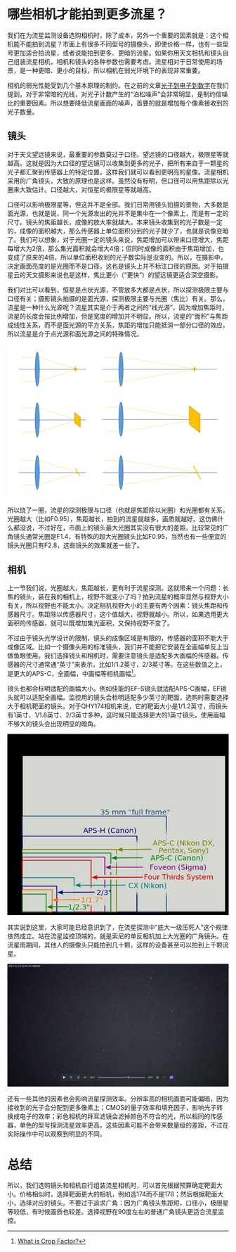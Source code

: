 # 哪些相机才能拍到更多流星？

我们在为流星监测设备选购相机时，除了成本，另外一个重要的因素就是：这个相机能不能拍到流星？市面上有很多不同型号的摄像头，即使价格一样，也有一些型号更加适合拍流星，或者说能拍到更多、更暗的流星。如果你用天文相机和镜头自己组装流星相机，相机和镜头的各种参数也需要考虑。流星相对于日常使用的场景，是一种更暗、更小的目标，所以相机在弱光环境下的表现非常重要。

相机的弱光性能受到几个基本原理的制约。在之前的文章[光子到电子到数字](photon_to_digit.md)在我们提到，对于非常暗的光线，对光子计数产生的“泊松噪声”会非常明显，是制约信噪比的重要因素。所以想要降低流星画面的噪声，首要的就是增加每个像素接收到的光子数量。

## 镜头

对于天文望远镜来说，最重要的参数莫过于口径。望远镜的口径越大，极限星等就越高。这就是因为大口径的望远镜可以收集到更多的光子，把所有来自于一颗星的光子都汇聚到传感器上的特定位置，这样我们就可以看到更明亮的星像。流星相机采用的广角镜头，大致的原理也是这样。虽然没有标明，但口径可以用焦距除以光圈来大致估计。口径越大，对恒星的极限星等就越高。

口径可以影响极限星等，但这并不是全部。我们日常用镜头拍摄的景物，大多数是面光源，也就是说，同一个光源发出的光并不是集中在一个像素上，而是有一定的尺寸。镜头的焦距越长，成像的放大率就越大。本来镜头收集到的光子数是一定的，成像的面积越大，那么传感器上单位面积分到的光子就少了，也就是说像变暗了。我们可以想象，对于光圈一定的镜头来说，焦距增加可以带来口径增大，焦距每增大为2倍，那么集光面积就会增大4倍；但同时成像的面积由于焦距增加，也变成了原来的4倍，所以单位面积收到的光子数实际是没变的。所以，在摄影中，决定画面亮度的是光圈而不是口径，这也是镜头上并不标注口径的原因。对于拍摄星云的天文摄影来说也是这样，焦比更小（“更快”）的望远镜更适合深空摄影。

我们对比可以看到，恒星是点状光源，不管放多大都是点状，所以探测极限主要与口径有关；摄影镜头拍摄的是面光源，探测极限主要与光圈（焦比）有关。那么，流星是一种什么光源呢？流星其实是介于两者之间的“线光源”，因为增加焦距时，流星的长度会按比例增加，但是宽度的增加并不明显。所以，流星的“面积”与焦距成线性关系，而不是面光源的平方关系，焦距的增加只能抵消一部分口径的效应，所以流星是介于点光源和面光源之间的特殊情况。

![焦距增大为2倍时，恒星（点光源）保持不变，星云（面光源）面积增大4倍，流星（线光源）面积增大2倍](image/20221201084619.png)  

所以绕了一圈，流星的探测极限与口径（也就是焦距除以光圈）和光圈都有关系。光圈越大（比如F0.95），焦距越长，拍到的流星就越多，画质就越好。这仿佛什么都没说，不过好在，市面上的镜头最大光圈其实没有很大的差距。比较常见的广角镜头通常光圈是F1.4，有特殊的超大光圈镜头比如F0.95，当然也有一些便宜的镜头光圈只有F2.8，这些镜头的效果就差一些了。

## 相机

上一节我们说，光圈越大，焦距越长，更有利于流星探测。这就带来一个问题：长焦的镜头，装在我的相机上，视野不就变小了吗？拍到流星的概率显然与视野大小有关，所以视野也不能太小。决定相机视野大小的主要有两个因素：镜头焦距和传感器尺寸。焦距除以传感器尺寸，这个值越大，视野就越小。所以，如果选用更大面积的传感器，就可以既增加集光面积，又保持视野不变了。

不过由于镜头光学设计的限制，镜头的成像区域是有限的，传感器的面积不能大于成像区域。比如一个摄像头用的标准镜头，我们并不能把它安装在全画幅单反上当做鱼眼使用。我们选择镜头和相机时，需要注意镜头是适配多大画幅的传感器。传感器的尺寸通常通“英寸”来表示，比如1/1.2英寸，2/3英寸等。在这些数值之上，是更大的APS-C，全画幅，中画幅等相机画幅[^1]。

镜头也都会标明适配的画幅大小。例如佳能的EF-S镜头就适配APS-C画幅，EF镜头就可以适配全画幅。监控用的镜头会标明适配多少英寸的靶面，选购时需要选择大于相机靶面的镜头。对于QHY174相机来说，它的靶面大小是1/1.2英寸，而镜头有1英寸、1/1.8英寸、2/3英寸多种，这时候只能选择更大的1英寸镜头。使用画幅不够大的镜头会出现明显的暗角。

![](image/20221201081018.png)  

其实说到这里，大家可能已经意识到了，在流星探测中“底大一级压死人”这个规律依然成立。站在流星监控顶端的，就是索尼的单反相机加上大光圈的广角镜头。在流星雨期间，其他人的摄像头只能拍到几十颗，这样的设备甚至可以拍到上千颗流星。

![单反拍摄的画面截图，25fps下依然有惊人的极限星等](image/20221201082824.png)  

还有一些其他的因素也会影响流星探测效率。分辨率高的相机画面可能偏暗，因为接收到的光子会分配到更多像素上；CMOS的量子效率和填充因子，影响光子转换成电子的效率；彩色相机的拜耳滤镜会滤掉颜色不符合的光，所以相同的传感器，单色的型号探测流星效率更高。这些因素可能不会带来数量级的差距，不过在实际操作中可以观察到明显的不同。

# 总结

所以，我们选购镜头和相机自行组装流星相机时，可以首先根据预算确定靶面大小。价格相似时，选择靶面更大的相机，例如选174而不是178；然后根据靶面大小，选择对应的镜头。不要过于追求广角：因为广角镜头焦距短，口径小，极限星等较低，有时候画质也较差。选择视野在90度左右的普通广角镜头更适合流星监控。

[^1]:[What is Crop Factor?](https://photographylife.com/what-is-crop-factor)